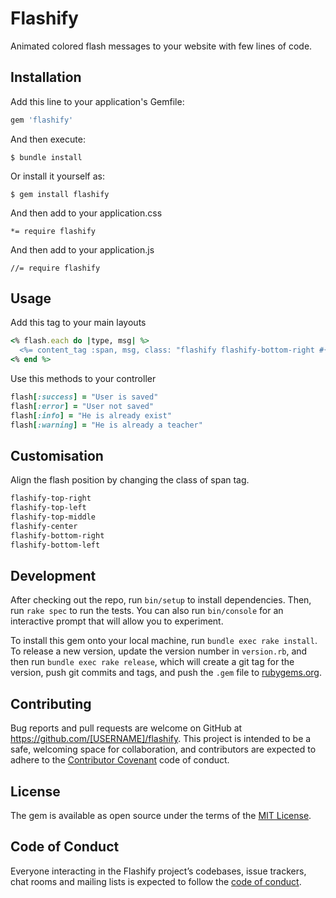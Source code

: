 # Flashify

Animated colored flash messages to your website with few lines of code.

## Installation

Add this line to your application's Gemfile:

```ruby
gem 'flashify'
```

And then execute:

    $ bundle install

Or install it yourself as:

    $ gem install flashify

And then add to your application.css

    *= require flashify

And then add to your application.js

    //= require flashify



## Usage

Add this tag to your main layouts

```ruby
<% flash.each do |type, msg| %>
  <%= content_tag :span, msg, class: "flashify flashify-bottom-right #{type}" %>
<% end %>
```


Use this methods to your controller

```ruby
flash[:success] = "User is saved"
flash[:error] = "User not saved"
flash[:info] = "He is already exist"
flash[:warning] = "He is already a teacher"
```


## Customisation

Align the flash position by changing the class of span tag.

```css
flashify-top-right
flashify-top-left
flashify-top-middle
flashify-center
flashify-bottom-right
flashify-bottom-left
```

## Development

After checking out the repo, run `bin/setup` to install dependencies. Then, run `rake spec` to run the tests. You can also run `bin/console` for an interactive prompt that will allow you to experiment.

To install this gem onto your local machine, run `bundle exec rake install`. To release a new version, update the version number in `version.rb`, and then run `bundle exec rake release`, which will create a git tag for the version, push git commits and tags, and push the `.gem` file to [rubygems.org](https://rubygems.org).

## Contributing

Bug reports and pull requests are welcome on GitHub at https://github.com/[USERNAME]/flashify. This project is intended to be a safe, welcoming space for collaboration, and contributors are expected to adhere to the [Contributor Covenant](http://contributor-covenant.org) code of conduct.

## License

The gem is available as open source under the terms of the [MIT License](https://opensource.org/licenses/MIT).

## Code of Conduct

Everyone interacting in the Flashify project’s codebases, issue trackers, chat rooms and mailing lists is expected to follow the [code of conduct](https://github.com/[USERNAME]/flashify/blob/master/CODE_OF_CONDUCT.md).
